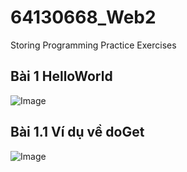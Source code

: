 # 64130668_Web2
Storing Programming Practice Exercises
## Bài 1 HelloWorld
![Image](https://github.com/user-attachments/assets/443d0c4f-5ec4-4741-87df-de5d036bd078)
## Bài 1.1 Ví dụ về doGet
![Image](https://github.com/user-attachments/assets/5de736e7-de22-452f-b7ba-47e1c3075c2c)

